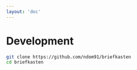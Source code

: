 ```yaml
---
layout: 'doc'
---
```


# Development

```bash
git clone https://github.com/ndom91/briefkasten
cd briefkasten
```
